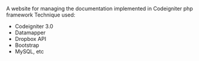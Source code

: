 A website for managing the documentation implemented in Codeigniter php framework
Technique used:
- Codeigniter 3.0
- Datamapper
- Dropbox API
- Bootstrap
- MySQL, etc
